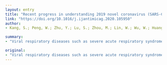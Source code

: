 ```yaml
---
layout: entry
title: "Recent progress in understanding 2019 novel coronavirus (SARS-CoV-2) associated with human respiratory disease: detection, mechanisms and treatment"
link: "https://doi.org/10.1016/j.ijantimicag.2020.105950"
author:
- Kang, S.; Peng, W.; Zhu, Y.; Lu, S.; Zhou, M.; Lin, W.; Wu, W.; Huang, S.; Jiang, L.; Luo, X.; Deng, M.

summary:
- "Viral respiratory diseases such as severe acute respiratory syndrome (SARS) and Middle East respiratory syndrome pose a severe threat to people. A novel coronavirus (2019-nCoV; SARS-CoV-2) has affected many provinces in China and multiple countries worldwide. The viral outbreak has aroused panic and a public-health emergency around the world. To effectively implement epidemic prevention, early identification and diagnosis are critical to disease control."

original:
- "Viral respiratory diseases such as severe acute respiratory syndrome (SARS) and Middle East respiratory syndrome (MERS) always pose a severe threat to people. First identified in late December 2019, a novel coronavirus (2019-nCoV; SARS-CoV-2) has affected many provinces in China and multiple countries worldwide. The viral outbreak has aroused panic and a public-health emergency around the world, and the number of infections continues to rise. However, the causes and consequences of the pneumonia remain unknown. To effectively implement epidemic prevention, early identification and diagnosis are critical to disease control. Here we scrutinise a series of available studies by global scientists on the clinical manifestations, detection methods and treatment options for the disease caused by SARS-CoV-2, named coronavirus disease 2019 (COVID-19), and also propose potential strategies for preventing the infection."
---
```


